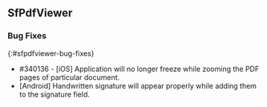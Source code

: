 ## SfPdfViewer

### Bug Fixes
{:#sfpdfviewer-bug-fixes}

* \#340136 - [iOS] Application will no longer freeze while zooming the PDF pages of particular document.
* [Android] Handwritten signature will appear properly while adding them to the signature field.